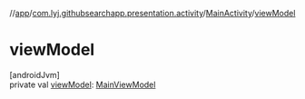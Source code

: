 //[app](../../../index.md)/[com.lyj.githubsearchapp.presentation.activity](../index.md)/[MainActivity](index.md)/[viewModel](view-model.md)

# viewModel

[androidJvm]\
private val [viewModel](view-model.md): [MainViewModel](../-main-view-model/index.md)
